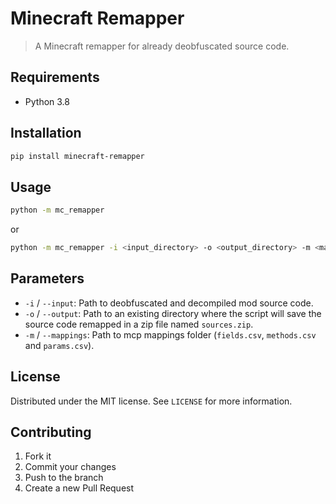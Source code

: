# Minecraft Remapper

> A Minecraft remapper for already deobfuscated source code.

## Requirements

- Python 3.8

## Installation

```sh
pip install minecraft-remapper
```

## Usage

```sh
python -m mc_remapper
```

or

```sh
python -m mc_remapper -i <input_directory> -o <output_directory> -m <mappings_directory>
```

## Parameters

- `-i` / `--input`: Path to deobfuscated and decompiled mod source code.
- `-o` / `--output`: Path to an existing directory where the script will save the source code remapped in a zip file named `sources.zip`.
- `-m` / `--mappings`: Path to mcp mappings folder (`fields.csv`, `methods.csv` and `params.csv`).

## License

Distributed under the MIT license. See `LICENSE` for more information.

## Contributing

1. Fork it
2. Commit your changes
3. Push to the branch
4. Create a new Pull Request
